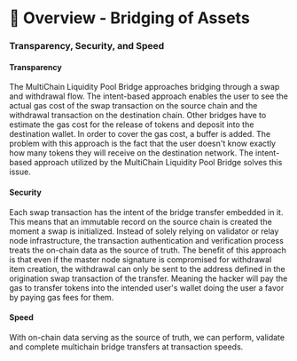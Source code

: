 # 📐 Overview - Bridging of Assets

### Transparency, Security, and Speed

#### Transparency

The MultiChain Liquidity Pool Bridge approaches bridging through a swap and withdrawal flow. The intent-based approach enables the user to see the actual gas cost of the swap transaction on the source chain and the withdrawal transaction on the destination chain. Other bridges have to estimate the gas cost for the release of tokens and deposit into the destination wallet. In order to cover the gas cost, a buffer is added. The problem with this approach is the fact that the user doesn't know exactly how many tokens they will receive on the destination network. The intent-based approach utilized by the MultiChain Liquidity Pool Bridge solves this issue.

#### Security

Each swap transaction has the intent of the bridge transfer embedded in it. This means that an immutable record on the source chain is created the moment a swap is initialized. Instead of solely relying on validator or relay node infrastructure, the transaction authentication and verification process treats the on-chain data as the source of truth. The benefit of this approach is that even if the master node signature is compromised for withdrawal item creation, the withdrawal can only be sent to the address defined in the origination swap transaction of the transfer. Meaning the hacker will pay the gas to transfer tokens into the intended user's wallet doing the user a favor by paying gas fees for them.

#### Speed

With on-chain data serving as the source of truth, we can perform, validate and complete multichain bridge transfers at transaction speeds.&#x20;
